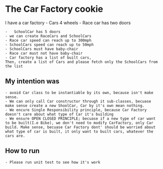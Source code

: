 ﻿# The Car Factory cookie
I have a car factory
    -  Cars 4 wheels
    -   Race car has two doors

    -   SchoolCar has 5 doors
    - we can create RaceCars and SchoolCars
    - Race car speed can reach up to 300mph
    - SchoolCars speed can reach up to 50mph
    - SchoolCars must have baby-chair
    - Race car must not have baby-chair
    - Car factory has a list of built cars,
    Then, create a list of Cars and please fetch only the SchoolCars from the list
## My  intention was
    - avoid Car class to be instantiable by its own, because isn't make sense.
    - We can only call Car constructor through it sub-classes, becuase make sense create a new ShoolCar, Car by it's own mean nothing.
    - We encure Single Responsibility principle, because Car Factory doesn't care about what type of Car it's building
    - We ensure OPEN CLOSED PRINCIPLE; becuase if a new type of car want to be built(I.e Bike), we don't need to modify CarFactory, only Car build. Make sense, becuase Car Factory dont' should be worried about what type of car is built, it only want to built cars, whatever the cars are.

## How to run

    - Please run unit test to see how it's work